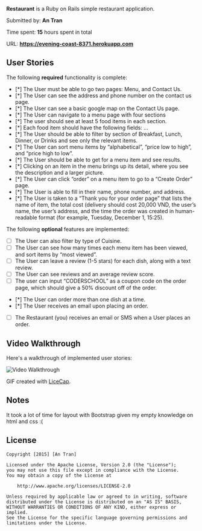 **Restaurant** is a Ruby on Rails simple restaurant application.

Submitted by: **An Tran**

Time spent: **15** hours spent in total

URL: **https://evening-coast-8371.herokuapp.com**

## User Stories

The following **required** functionality is complete:

* [*] The User must be able to go two pages: Menu, and Contact Us.
* [*] The User can see the address and phone number on the contact us page.
* [*] The User can see a basic google map on the Contact Us page.
* [*] The User can navigate to a menu page with four sections
* [*] The user should see at least 5 food items in each section.
* [*] Each food item should have the following fields: ...
* [*] The User should be able to filter by section of Breakfast, Lunch, Dinner, or Drinks and see only the relevant items.
* [*] The User can sort menu items by “alphabetical”, “price low to high”, and “price high to low”.
* [*] The User should be able to get for a menu item and see results.
* [*] Clicking on an item in the menu brings up its detail, where you see the description and a larger picture.
* [*] The User can click “order” on a menu item to go to a “Create Order” page.
* [*] The User is able to fill in their name, phone number, and address.
* [*] The User is taken to a “Thank you for your order page” that lists the name of item, the total cost (delivery should cost 20,000 VND, the user’s name, the user’s address, and the time the order was created in human-readable format (for example, Tuesday, December 1, 15:25).



The following **optional** features are implemented:
* [ ] The User can also filter by type of Cuisine.
* [ ] The User can see how many times each menu item has been viewed, and sort items by “most viewed”.
* [ ] The User can leave a review (1-5 stars) for each dish, along with a text review.
* [ ] The User can see reviews and an average review score.
* [ ] The user can input “CODERSCHOOL” as a coupon code on the order page, which should give a 50% discount off of the order.
* [*] The User can order more than one dish at a time.
* [*] The User receives an email upon placing an order.
* [ ] The Restaurant (you) receives an email or SMS when a User places an order. 

## Video Walkthrough 

Here's a walkthrough of implemented user stories:

![Video Walkthrough](http://i.imgur.com/JMCUHmj.gif)

GIF created with [LiceCap](http://www.cockos.com/licecap/).

## Notes

It took a lot of time for layout with Bootstrap given my empty knowledge on html and css :(

## License

    Copyright [2015] [An Tran]

    Licensed under the Apache License, Version 2.0 (the "License");
    you may not use this file except in compliance with the License.
    You may obtain a copy of the License at

        http://www.apache.org/licenses/LICENSE-2.0

    Unless required by applicable law or agreed to in writing, software
    distributed under the License is distributed on an "AS IS" BASIS,
    WITHOUT WARRANTIES OR CONDITIONS OF ANY KIND, either express or implied.
    See the License for the specific language governing permissions and
    limitations under the License.
